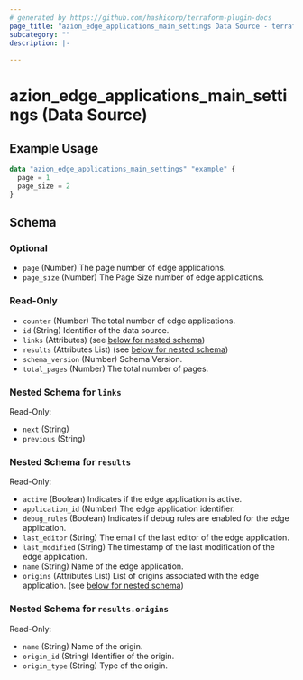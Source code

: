 ```yaml
---
# generated by https://github.com/hashicorp/terraform-plugin-docs
page_title: "azion_edge_applications_main_settings Data Source - terraform-provider-azion"
subcategory: ""
description: |-
  
---
```


# azion_edge_applications_main_settings (Data Source)



## Example Usage

```terraform
data "azion_edge_applications_main_settings" "example" {
  page = 1
  page_size = 2
}
```

<!-- schema generated by tfplugindocs -->
## Schema

### Optional

- `page` (Number) The page number of edge applications.
- `page_size` (Number) The Page Size number of edge applications.

### Read-Only

- `counter` (Number) The total number of edge applications.
- `id` (String) Identifier of the data source.
- `links` (Attributes) (see [below for nested schema](#nestedatt--links))
- `results` (Attributes List) (see [below for nested schema](#nestedatt--results))
- `schema_version` (Number) Schema Version.
- `total_pages` (Number) The total number of pages.

<a id="nestedatt--links"></a>
### Nested Schema for `links`

Read-Only:

- `next` (String)
- `previous` (String)


<a id="nestedatt--results"></a>
### Nested Schema for `results`

Read-Only:

- `active` (Boolean) Indicates if the edge application is active.
- `application_id` (Number) The edge application identifier.
- `debug_rules` (Boolean) Indicates if debug rules are enabled for the edge application.
- `last_editor` (String) The email of the last editor of the edge application.
- `last_modified` (String) The timestamp of the last modification of the edge application.
- `name` (String) Name of the edge application.
- `origins` (Attributes List) List of origins associated with the edge application. (see [below for nested schema](#nestedatt--results--origins))

<a id="nestedatt--results--origins"></a>
### Nested Schema for `results.origins`

Read-Only:

- `name` (String) Name of the origin.
- `origin_id` (String) Identifier of the origin.
- `origin_type` (String) Type of the origin.


